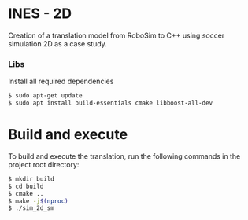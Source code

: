 # INES - 2D

Creation of a translation model from RoboSim to C++ using soccer simulation 2D as a case study.

### Libs

Install all required dependencies

```sh
$ sudo apt-get update
$ sudo apt install build-essentials cmake libboost-all-dev
```

# Build and execute

To build and execute the translation, run the following commands in the project root directory:

```sh
$ mkdir build
$ cd build
$ cmake ..
$ make -j$(nproc)
$ ./sim_2d_sm
```
